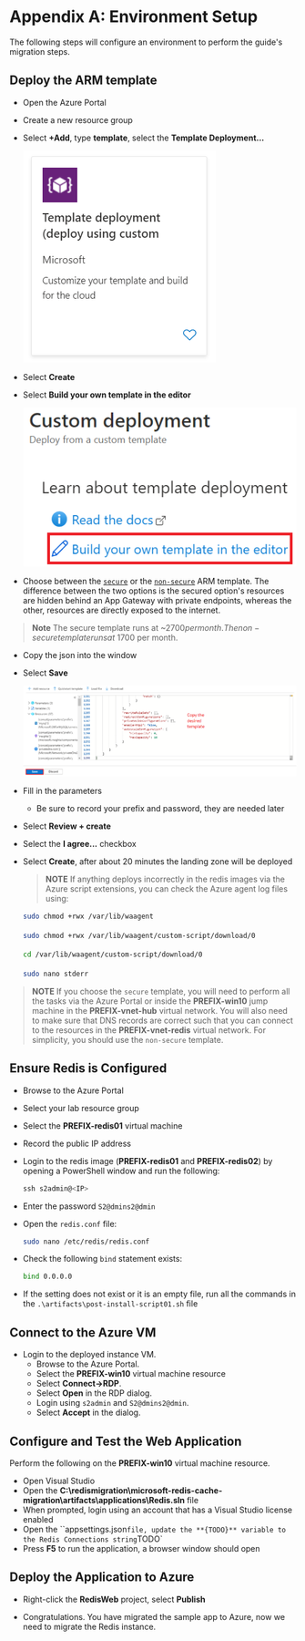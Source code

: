# Appendix A: Environment Setup

The following steps will configure an environment to perform the guide's migration steps.

## Deploy the ARM template

- Open the Azure Portal
- Create a new resource group
- Select **+Add**, type **template**, select the **Template Deployment...**

  ![](media/00_Template_Deployment.png)

- Select **Create**
- Select **Build your own template in the editor**

  ![](media/00_Build_Template_In_Editor.png)

- Choose between the [`secure`](../artifacts/template-secure.json) or the [`non-secure`](../artifacts/template.json) ARM template.  The difference between the two options is the secured option's resources are hidden behind an App Gateway with private endpoints, whereas the other, resources are directly exposed to the internet.

> **Note** The secure template runs at ~$2700 per month.  The non-secure template runs at ~$1700 per month.

- Copy the json into the window
- Select **Save**

  ![](media/00_Putting_Template_In_Editor.png)

- Fill in the parameters
  - Be sure to record your prefix and password, they are needed later
- Select **Review + create**
- Select the **I agree...** checkbox
- Select **Create**, after about 20 minutes the landing zone will be deployed

  > **NOTE** If anything deploys incorrectly in the redis images via the Azure script extensions, you can check the Azure agent log files using:

  ```bash
  sudo chmod +rwx /var/lib/waagent

  sudo chmod +rwx /var/lib/waagent/custom-script/download/0

  cd /var/lib/waagent/custom-script/download/0

  sudo nano stderr
  ```

> **NOTE** If you choose the `secure` template, you will need to perform all the tasks via the Azure Portal or inside the **PREFIX-win10** jump machine in the **PREFIX-vnet-hub** virtual network.  You will also need to make sure that DNS records are correct such that you can connect to the resources in the **PREFIX-vnet-redis** virtual network.  For simplicity, you should use the `non-secure` template.

## Ensure Redis is Configured

- Browse to the Azure Portal
- Select your lab resource group
- Select the **PREFIX-redis01** virtual machine
- Record the public IP address
- Login to the redis image (**PREFIX-redis01** and **PREFIX-redis02**) by opening a PowerShell window and run the following:

  ```PowerShell
  ssh s2admin@<IP>
  ```

- Enter the password `S2@dmins2@dmin`
- Open the `redis.conf` file:

  ```bash
  sudo nano /etc/redis/redis.conf
  ```

- Check the following `bind` statement exists:

  ```bash
  bind 0.0.0.0
  ```

- If the setting does not exist or it is an empty file, run all the commands in the `.\artifacts\post-install-script01.sh` file

## Connect to the Azure VM

- Login to the deployed instance VM.
  - Browse to the Azure Portal.
  - Select the **PREFIX-win10** virtual machine resource
  - Select **Connect->RDP**.
  - Select **Open** in the RDP dialog.
  - Login using `s2admin` and `S2@dmins2@dmin`.
  - Select **Accept** in the dialog.
  
## Configure and Test the Web Application

Perform the following on the **PREFIX-win10** virtual machine resource.

- Open Visual Studio
- Open the **C:\redismigration\microsoft-redis-cache-migration\artifacts\applications\Redis.sln** file
- When prompted, login using an account that has a Visual Studio license enabled
- Open the ``appsettings.json` file, update the **{TODO}** variable to the Redis Connections string `TODO`
- Press **F5** to run the application, a browser window should open

## Deploy the Application to Azure

- Right-click the **RedisWeb** project, select **Publish**

- Congratulations. You have migrated the sample app to Azure, now we need to migrate the Redis instance.
